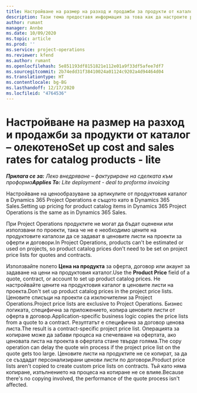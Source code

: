 ```yaml
---
title: Настройване на размер на разход и продажби за продукти от каталог – олекотено
description: Тази тема предоставя информация за това как да настроите размер на разход и продажби за елементите в продуктов каталог.
author: rumant
manager: Annbe
ms.date: 10/09/2020
ms.topic: article
ms.prod: ''
ms.service: project-operations
ms.reviewer: kfend
ms.author: rumant
ms.openlocfilehash: 5e851193df8151821e112e01a9f33df5afee7df7
ms.sourcegitcommit: 2b74edd31f38410024a01124c9202a4d94464d04
ms.translationtype: HT
ms.contentlocale: bg-BG
ms.lasthandoff: 12/17/2020
ms.locfileid: "4764536"
---
```

# <a name="set-up-cost-and-sales-rates-for-catalog-products---lite"></a><span data-ttu-id="2932d-103">Настройване на размер на разход и продажби за продукти от каталог – олекотено</span><span class="sxs-lookup"><span data-stu-id="2932d-103">Set up cost and sales rates for catalog products - lite</span></span>

<span data-ttu-id="2932d-104">_**Прилага се за:** Леко внедряване – фактуриране на сделката към проформа_</span><span class="sxs-lookup"><span data-stu-id="2932d-104">_**Applies To:** Lite deployment - deal to proforma invoicing_</span></span>


<span data-ttu-id="2932d-105">Настройване на ценообразуване за артикулите от продуктовия каталог в Dynamics 365 Project Operations е същото като в Dynamics 365 Sales.</span><span class="sxs-lookup"><span data-stu-id="2932d-105">Setting up pricing for product catalog items in Dynamics 365 Project Operations is the same as in Dynamics 365 Sales.</span></span>

<span data-ttu-id="2932d-106">При Project Operations продуктите не могат да бъдат оценени или използвани по проекти, така че не е необходимо цените на продуктовите каталози да се задават в ценовите листи на проекти за оферти и договори.</span><span class="sxs-lookup"><span data-stu-id="2932d-106">In Project Operations, products can't be estimated or used on projects, so product catalog prices don't need to be set on project price lists for quotes and contracts.</span></span>

<span data-ttu-id="2932d-107">Използвайте полето **Цена на продукта** за оферта, договор или акаунт за задаване на цени на продуктовия каталог.</span><span class="sxs-lookup"><span data-stu-id="2932d-107">Use the **Product Price** field of a quote, contract, or account to set up product catalog prices.</span></span> <span data-ttu-id="2932d-108">Не настройвайте цените на продуктовия каталог в ценовите листи на проекта.</span><span class="sxs-lookup"><span data-stu-id="2932d-108">Don't set up product catalog prices in the project price lists.</span></span> <span data-ttu-id="2932d-109">Ценовите списъци на проекти са изключителни за Project Operations.</span><span class="sxs-lookup"><span data-stu-id="2932d-109">Project price lists are exclusive to Project Operations.</span></span> <span data-ttu-id="2932d-110">Бизнес логиката, специфична за приложението, копира ценовите листи от оферта в договор.</span><span class="sxs-lookup"><span data-stu-id="2932d-110">Application-specific business logic copies the price lists from a quote to a contract.</span></span> <span data-ttu-id="2932d-111">Резултатът е специфична за договор ценова листа.</span><span class="sxs-lookup"><span data-stu-id="2932d-111">The result is a contract-specific project price list.</span></span> <span data-ttu-id="2932d-112">Операцията за копиране може да забави процеса на спечелване на офертата, ако ценовата листа на проекта в офертата стане твърде голяма.</span><span class="sxs-lookup"><span data-stu-id="2932d-112">The copy operation can delay the quote win process if the project price list on the quote gets too large.</span></span> <span data-ttu-id="2932d-113">Ценовите листи на продуктите не се копират, за да се създадат персонализирани ценови листи по договори.</span><span class="sxs-lookup"><span data-stu-id="2932d-113">Product price lists aren't copied to create custom price lists on contracts.</span></span> <span data-ttu-id="2932d-114">Тъй като няма копиране, изпълнението на процеса на котиране не се влияе.</span><span class="sxs-lookup"><span data-stu-id="2932d-114">Because there's no copying involved, the performance of the quote process isn't affected.</span></span>
